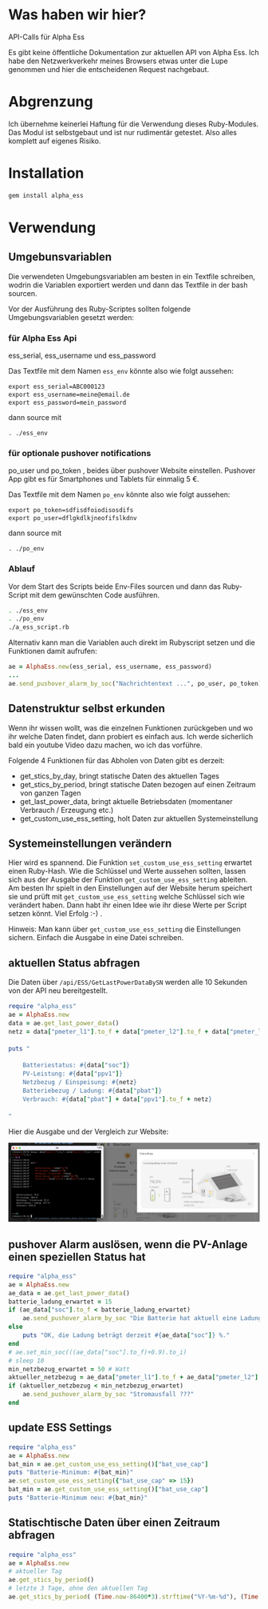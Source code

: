 # Was haben wir hier?

API-Calls für Alpha Ess

Es gibt keine öffentliche Dokumentation zur aktuellen API von Alpha Ess. Ich habe den Netzwerkverkehr meines Browsers etwas unter die Lupe genommen und hier die entscheidenen Request nachgebaut.

# Abgrenzung

Ich übernehme keinerlei Haftung für die Verwendung dieses Ruby-Modules. Das Modul ist selbstgebaut und ist nur rudimentär getestet. Also alles komplett auf eigenes Risiko.

# Installation 

```bash
gem install alpha_ess
```

# Verwendung

## Umgebunsvariablen

Die verwendeten Umgebungsvariablen am besten in ein Textfile schreiben, wodrin die Variablen exportiert werden und dann das Textfile in der bash sourcen.

Vor der Ausführung des Ruby-Scriptes sollten folgende Umgebungsvariablen gesetzt werden:

### für Alpha Ess Api

ess_serial, ess_username und ess_password

Das Textfile mit dem Namen `ess_env` könnte also wie folgt aussehen:

```
export ess_serial=ABC000123
export ess_username=meine@email.de
export ess_password=mein_password
```

dann source mit 

```
. ./ess_env
```

### für optionale pushover notifications

po_user und po_token , beides über pushover Website einstellen. Pushover App gibt es für Smartphones und Tablets für einmalig 5 €.

Das Textfile mit dem Namen `po_env` könnte also wie folgt aussehen:

```
export po_token=sdfisdfoiodisosdifs
export po_user=dflgkdlkjneofifslkdnv
```

dann source mit 

```
. ./po_env
```

### Ablauf

Vor dem Start des Scripts beide Env-Files sourcen und dann das Ruby-Script mit dem gewünschten Code ausführen.

```bash
. ./ess_env
. ./po_env
./a_ess_script.rb
```

Alternativ kann man die Variablen auch direkt im Rubyscript setzen und die Funktionen damit aufrufen:

```ruby
ae = AlphaEss.new(ess_serial, ess_username, ess_password)
...
ae.send_pushover_alarm_by_soc("Nachrichtentext ...", po_user, po_token)
```

## Datenstruktur selbst erkunden

Wenn ihr wissen wollt, was die einzelnen Funktionen zurückgeben und wo ihr welche Daten findet, dann probiert es einfach aus. Ich werde sicherlich bald ein youtube Video dazu machen, wo ich das vorführe.

Folgende 4 Funktionen für das Abholen von Daten gibt es derzeit:

- get_stics_by_day, bringt statische Daten des aktuellen Tages
- get_stics_by_period, bringt statische Daten bezogen auf einen Zeitraum von ganzen Tagen
- get_last_power_data, bringt aktuelle Betriebsdaten (momentaner Verbrauch / Erzeugung etc.)
- get_custom_use_ess_setting, holt Daten zur aktuellen Systemeinstellung

## Systemeinstellungen verändern

Hier wird es spannend. Die Funktion `set_custom_use_ess_setting` erwartet einen Ruby-Hash. Wie die Schlüssel und Werte aussehen sollten, lassen sich aus der Ausgabe der Funktion `get_custom_use_ess_setting` ableiten.
Am besten Ihr spielt in den Einstellungen auf der Website herum speichert sie und prüft mit `get_custom_use_ess_setting` welche Schlüssel sich wie verändert haben. Dann habt ihr einen Idee wie ihr diese Werte per Script setzen
könnt. Viel Erfolg :-) . 

Hinweis: Man kann über `get_custom_use_ess_setting` die Einstellungen sichern. Einfach die Ausgabe in eine Datei schreiben.

## aktuellen Status abfragen

Die Daten über `/api/ESS/GetLastPowerDataBySN` werden alle 10 Sekunden von der API neu bereitgestellt.

```ruby
require "alpha_ess"
ae = AlphaEss.new
data = ae.get_last_power_data()
netz = data["pmeter_l1"].to_f + data["pmeter_l2"].to_f + data["pmeter_l3"].to_f

puts "

    Batteriestatus: #{data["soc"]}
    PV-Leistung: #{data["ppv1"]}
    Netzbezug / Einspeisung: #{netz}
    Batteriebezug / Ladung: #{data["pbat"]}
    Verbrauch: #{data["pbat"] + data["ppv1"].to_f + netz}

"
```

Hier die Ausgabe und der Vergleich zur Website:

![picture 1](images/b965404834760626afe73785811995faa1629d2ab66a53f966443fbf22463a67.png)  

## pushover Alarm auslösen, wenn die PV-Anlage einen speziellen Status hat

```ruby
require "alpha_ess"
ae = AlphaEss.new
ae_data = ae.get_last_power_data()
batterie_ladung_erwartet = 15
if (ae_data["soc"].to_f < batterie_ladung_erwartet) 
    ae.send_pushover_alarm_by_soc "Die Batterie hat aktuell eine Ladung von #{ae_data["soc"]} %, erwartet sind #{batterie_ladung_erwartet} %!"
else
    puts "OK, die Ladung beträgt derzeit #{ae_data["soc"]} %."
end
# ae.set_min_soc(((ae_data["soc"].to_f)+0.9).to_i)
# sleep 10
min_netzbezug_erwartet = 50 # Watt
aktueller_netzbezug = ae_data["pmeter_l1"].to_f + ae_data["pmeter_l2"].to_f + ae_data["pmeter_l3"].to_f
if (aktueller_netzbezug < min_netzbezug_erwartet)
    ae.send_pushover_alarm_by_soc "Stromausfall ???"
end
```

## update ESS Settings

```ruby
require "alpha_ess"
ae = AlphaEss.new
bat_min = ae.get_custom_use_ess_setting()["bat_use_cap"]
puts "Batterie-Minimum: #{bat_min}"
ae.set_custom_use_ess_setting({"bat_use_cap" => 15})
bat_min = ae.get_custom_use_ess_setting()["bat_use_cap"]
puts "Batterie-Minimum neu: #{bat_min}"
```

## Statischtische Daten über einen Zeitraum abfragen

```ruby
require "alpha_ess"
ae = AlphaEss.new
# aktueller Tag
ae.get_stics_by_period()
# letzte 3 Tage, ohne den aktuellen Tag
ae.get_stics_by_period( (Time.now-86400*3).strftime("%Y-%m-%d"), (Time.now-86400).strftime("%Y-%m-%d"))
```

